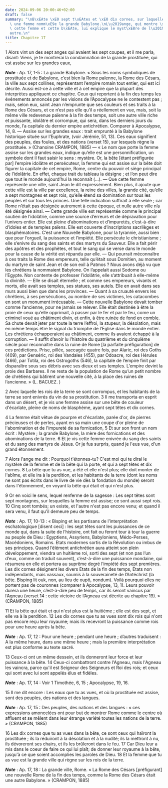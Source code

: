 ```yaml
---
date: 2024-09-06 20:00:46+02:00
draft: false
summary: "\nB\xEAte \xE0 sept t\xEAtes et \xE0 dix cornes, sur laquelle est assise\
  \ une femme nomm\xE9e la grande Babylone.\nL\u2019ange, qui montre \xE0 saint Jean\
  \ cette femme et cette b\xEAte, lui explique le myst\xE8re de l\u2019une et de l\u2019\
  autre.\n"
title: Chapitre 17
---
```





1 Alors vint un des sept anges qui avaient les sept coupes, et il me parla, disant: Viens, je te montrerai la condamnation de la grande prostituée, qui est assise sur les grandes eaux,

***Note*** :  Ap. 17, 1-5 : La grande Babylone. « Sous les noms symboliques de prostituée et de Babylone, c’est bien la Rome païenne, la Rome des Césars, la ville aux sept collines, représentant l’empire romain tout entier, qui est ici décrite. Aussi est-ce à cette ville et à cet empire que la plupart des interprètes appliquent ce chapitre. Ceux qui reportent à la fin des temps les événements annoncés par les visions de l’Apocalypse ne le contestent pas ; mais, selon eux, saint Jean n’emprunte que ses couleurs et ses traits à la Rome des Césars, et ce n’est pas elle qu’il a réellement en vue, mais, soit la même ville redevenue païenne à la fin des temps, soit une autre ville riche et puissante, idolâtre et corrompue, qui sera, dans les derniers jours du monde, l’a capitale du dernier empire antichrétien. Comparer à Apocalypse, 14, 8. ― Assise sur les grandes eaux : trait emprunté à la Babylone historique située sur l’Euphrate, (voir Jérémie, 51, 13). Ces eaux signifient des peuples, des foules, et des nations (verset
15), sur lesquels règne la prostituée. » (Chanoine CRAMPON, 1885) ― « Le nom que porte la femme assise sur les grandes eaux, indique qu’elle est une personnification, un symbole dont il faut saisir le sens : mystère. Or, la bête [étant préfigurée par] l’empire idolâtre et persécuteur, la femme qui est assise sur la bête doit figurer la capitale de cet empire, Rome, centre du pouvoir et siège principal de l’idolâtrie. En effet, chaque trait du tableau la désigne ; et l’on peut dire que tout le monde aujourd’hui la reconnaît (…). ― Que cette femme représente une ville, saint Jean le dit expressément. Bien plus, il ajoute que cette ville est la ville par excellence, la reine des villes, la grande cité, qu’elle a sept montagnes et sept rois, qu’elle étend sa domination sur tous les peuples et sur tous les princes. Une telle indication suffirait à elle seule ; car Rome n’était pas désignée autrement à cette époque, et nulle autre ville n’a été désignée ainsi. ― Cette grande ville est représentée comme le
principal soutien de l’idolâtrie, comme une source d’erreurs et de dépravation pour l’univers entier. Elle est pleine d’abominations et d’impuretés, c’est-à-dire d’idoles et de temples païens. Elle est couverte d’inscriptions sacrilèges et blasphématoires. C’est une Nouvelle Babylone, pour la tyrannie, aussi bien que pour l’orgueil, la puissance et l’impiété. Elle persécute le christianisme ; elle s’enivre du sang des saints et des martyrs du Sauveur. Elle a fait périr des apôtres et des prophètes, et tout le sang qui se verse dans le monde pour la cause de la vérité est répandu par elle. ― Qui pourrait méconnaître à ces traits la Rome des empereurs, telle qu’était sous Domitien, au moment du martyre de saint Jean et de son exil à Patmos ? Nous avons déjà vu que les chrétiens la nommaient Babylone. On l’appelait aussi Sodome ou l’Egypte. Non contente de professer l’idolâtrie, elle s’attribuait à elle-même la divinité. ― Elle se disait éternelle ; et comme ses empereurs, vivants et morts, elle avait ses
temples, ses statues, ses autels. Elle en avait dans ses murs aussi bien que dans les provinces. ― Quant à sa cruauté envers les chrétiens, à ses persécutions, au nombre de ses victimes, les catacombes en sont un monument irrécusable. ― Cette nouvelle Babylone devait tomber comme l’ancienne, pour ne jamais se relever. Elle était destinée à être la proie de ceux qu’elle opprimait, à passer par le fer et par le feu, come un criminel voué au châtiment divin, et enfin, à être ruinée de fond en comble. Sa chute devait jeter par toute la terre l’effroi, la stupeur, la désolation, mais en même temps être le signal du triomphe de l’Eglise dans le monde entier. Les chrétiens échapperaient au châtiment, comme ils avaient échappé à la corruption. ― Il suffit d’avoir lu l’histoire du quatrième et du cinquième siècle pour reconnaître dans la ruine de Rome [la parfaite préfiguration] de ces prédictions. Prise, pillée, saccagée quatre fois, par Alaric, roi des Goths (409), par Genséric, roi des Vandales (455), par Odoacre,
roi des Hérules (466), par Totila, roi des Ostrogoths (546), la capitale de l’empire finit par disparaître sous ses débris avec ses dieux et ses temples. L’empire devint la proie des Barbares. Il ne resta de la population de Rome qu’un petit nombre de chrétiens qui bâtirent une nouvelle cité, à la place des ruines de l’ancienne. » (L. BACUEZ. )

2 Avec laquelle les rois de la terre se sont corrompus, et les habitants de la terre se sont enivrés du vin de sa prostitution. 3 Il me transporta en esprit dans un désert, et je vis une femme assise sur une bête de couleur d'écarlate, pleine de noms de blasphème, ayant sept têtes et dix cornes.


4 La femme était vêtue de pourpre et d'écarlate, parée d'or, de pierres précieuses et de perles, ayant en sa main une coupe d'or pleine de l'abomination et de l'impureté de sa fornication, 5 Et sur son front un nom écrit : Mystère ; la grande Babylone, la mère des fornications et des abominations de la terre. 6 Et je vis cette femme enivrée du sang des saints et du sang des martyrs de Jésus. Or je fus surpris, quand je l'eus vue, d'un grand étonnement.


7 Alors l'ange me dit : Pourquoi t'étonnes-tu? C'est moi qui te dirai le mystère de la femme et de la bête qui la porte, et qui a sept têtes et dix cornes. 8 La bête que tu as vue, a été et elle n'est plus; elle doit monter de l'abîme, et elle ira à la perdition, et les habitants de la terre (dont les noms ne sont pas écrits dans le livre de vie dès la fondation du monde) seront dans l'étonnement, en voyant la bête qui était et qui n'est plus.


9 Or en voici le sens, lequel renferme de la sagesse : Les sept têtes sont sept montagnes, sur lesquelles la femme est assise; ce sont aussi sept rois. 10 Cinq sont tombés; un existe, et l'autre n'est pas encore venu; et quand il sera venu, il faut qu'il demeure peu de temps.

***Note*** :  Ap. 17, 10-13 : « Bisping et les partisans de l’interprétation eschatologique [disent ceci] : les sept têtes sont les puissances de ce monde qui, dans la suite de l’histoire, ont fait ou feront tour à tour la guerre au peuple de Dieu : Egyptiens, Assyriens, Babyloniens, Médo-Perses, Macédoniens, Romains. Etats modernes sortis de la Révolution ou imbus de ses principes. Quand l’élément antichrétien aura atteint son plein développement, viendra un huitième roi, sorti des sept (et non pas l’un d’eux, comme on traduit souvent), c’est-à-dire une puissance mondaine, qui résumera en elle et portera au suprême degré l’impiété des sept premières. Les dix cornes désignent les divers Etats de la fin des temps, Etats non indépendants, mais vassaux, soumis à la souveraineté de l’Antéchrist (la bête. Bisping lit ouk, non, au lieu de oupô, nondum). Voilà pourquoi elles ne portent pas de couronnes (comparer à Apocalypse, 13, 1). Leurs pouvoir durera une heure, c’est-à-dire peu de temps, car ils seront vaincus par
l’Agneau (verset 14 : cette victoire de l’Agneau est décrite au chapitre 19). » (CRAMPON, 1885)

11 Et la bête qui était et qui n'est plus est la huitième ; elle est des sept, et elle va à la perdition. 12 Les dix cornes que tu as vues sont dix rois qui n'ont pas encore reçu leur royaume; mais ils recevront la puissance comme rois pour une heure après la bête.

***Note*** :  Ap. 17, 12 : Pour une heure ; pendant une heure ; d’autres traduisent : A la même heure, dans une même heure ; mais la première interprétation est plus conforme au texte sacré.

13 Ceux-ci ont un même dessein, et ils donneront leur force et leur puissance à la bête. 14 Ceux-ci combattront contre l'Agneau, mais l'Agneau les vaincra, parce qu'il est Seigneur des Seigneurs et Roi des rois; et ceux qui sont avec lui sont appelés élus et fidèles.

***Note*** :  Ap. 17, 14 : Voir 1 Timothée, 6, 15 ; Apocalypse, 19, 16.


15 Il me dit encore : Les eaux que tu as vues, et où la prostituée est assise, sont des peuples, des nations et des langues.

***Note*** :  Ap. 17, 15 : Des peuples, des nations et des langues : « ces expressions amoncelées ont pour but de montrer Rome comme le centre où affluent et se mêlent dans leur étrange variété toutes les nations de la terre. » (CRAMPON, 1885)

16 Les dix cornes que tu as vues dans la bête, ce sont ceux qui haïront la prostituée ; ils la réduiront à la désolation et à la nudité; ils la mettront à nu, ils dévoreront ses chairs, et ils les brûleront dans le feu. 17 Car Dieu leur a mis dans le coeur de faire ce qui lui plaît; de donner leur royaume à la bête, jusqu'à ce que soient accomplies les paroles de Dieu. 18 Et la femme que tu as vue est la grande ville qui règne sur les rois de la terre.

***Note*** :  Ap. 17, 18 : La grande ville, Rome. « La Rome des Césars [préfigurant] une nouvelle Rome de la fin des temps, comme la Rome des Césars était une autre Babylone. » (CRAMPON, 1885)


